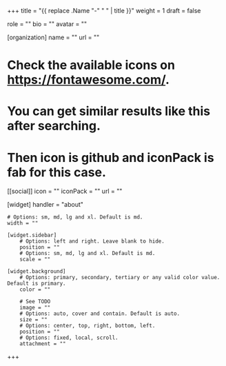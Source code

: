 +++
title = "{{ replace .Name "-" " " | title }}"
weight = 1
draft = false

role = ""
bio = ""
avatar = ""

[organization]
	name = ""
	url = ""

# Check the available icons on https://fontawesome.com/.
# You can get similar results like this <i class="fab fa-github"></i> after searching.
# Then icon is github and iconPack is fab for this case.
[[social]]
	icon = ""
	iconPack = ""
	url = ""

[widget]
	handler = "about"
	
	# Options: sm, md, lg and xl. Default is md.
	width = ""

	[widget.sidebar]
		# Options: left and right. Leave blank to hide.
		position = ""
		# Options: sm, md, lg and xl. Default is md.
		scale = ""

	[widget.background]
		# Options: primary, secondary, tertiary or any valid color value. Default is primary.
		color = ""
		
		# See TODO
		image = ""
		# Options: auto, cover and contain. Default is auto.
		size = ""
		# Options: center, top, right, bottom, left.
		position = ""
		# Options: fixed, local, scroll.
		attachment = ""
+++